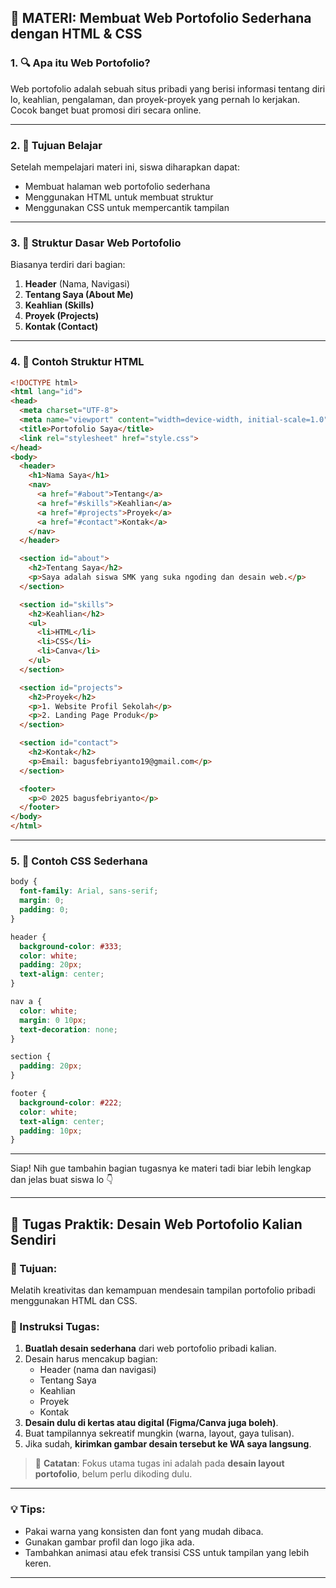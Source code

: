 ## 🧠 MATERI: **Membuat Web Portofolio Sederhana dengan HTML & CSS**

### 1. 🔍 Apa itu Web Portofolio?
Web portofolio adalah sebuah situs pribadi yang berisi informasi tentang diri lo, keahlian, pengalaman, dan proyek-proyek yang pernah lo kerjakan. Cocok banget buat promosi diri secara online.

---

### 2. 🎯 Tujuan Belajar
Setelah mempelajari materi ini, siswa diharapkan dapat:
- Membuat halaman web portofolio sederhana
- Menggunakan HTML untuk membuat struktur
- Menggunakan CSS untuk mempercantik tampilan

---

### 3. 🧱 Struktur Dasar Web Portofolio
Biasanya terdiri dari bagian:
1. **Header** (Nama, Navigasi)
2. **Tentang Saya (About Me)**
3. **Keahlian (Skills)**
4. **Proyek (Projects)**
5. **Kontak (Contact)**

---

### 4. 🧾 Contoh Struktur HTML

```html
<!DOCTYPE html>
<html lang="id">
<head>
  <meta charset="UTF-8">
  <meta name="viewport" content="width=device-width, initial-scale=1.0">
  <title>Portofolio Saya</title>
  <link rel="stylesheet" href="style.css">
</head>
<body>
  <header>
    <h1>Nama Saya</h1>
    <nav>
      <a href="#about">Tentang</a>
      <a href="#skills">Keahlian</a>
      <a href="#projects">Proyek</a>
      <a href="#contact">Kontak</a>
    </nav>
  </header>

  <section id="about">
    <h2>Tentang Saya</h2>
    <p>Saya adalah siswa SMK yang suka ngoding dan desain web.</p>
  </section>

  <section id="skills">
    <h2>Keahlian</h2>
    <ul>
      <li>HTML</li>
      <li>CSS</li>
      <li>Canva</li>
    </ul>
  </section>

  <section id="projects">
    <h2>Proyek</h2>
    <p>1. Website Profil Sekolah</p>
    <p>2. Landing Page Produk</p>
  </section>

  <section id="contact">
    <h2>Kontak</h2>
    <p>Email: bagusfebriyanto19@gmail.com</p>
  </section>

  <footer>
    <p>© 2025 bagusfebriyanto</p>
  </footer>
</body>
</html>
```

---

### 5. 🎨 Contoh CSS Sederhana

```css
body {
  font-family: Arial, sans-serif;
  margin: 0;
  padding: 0;
}

header {
  background-color: #333;
  color: white;
  padding: 20px;
  text-align: center;
}

nav a {
  color: white;
  margin: 0 10px;
  text-decoration: none;
}

section {
  padding: 20px;
}

footer {
  background-color: #222;
  color: white;
  text-align: center;
  padding: 10px;
}
```

---
Siap! Nih gue tambahin bagian tugasnya ke materi tadi biar lebih lengkap dan jelas buat siswa lo 👇

---

## 📝 **Tugas Praktik: Desain Web Portofolio Kalian Sendiri**

### 🎯 Tujuan:
Melatih kreativitas dan kemampuan mendesain tampilan portofolio pribadi menggunakan HTML dan CSS.

### 📌 Instruksi Tugas:
1. **Buatlah desain sederhana** dari web portofolio pribadi kalian.
2. Desain harus mencakup bagian:
   - Header (nama dan navigasi)
   - Tentang Saya
   - Keahlian
   - Proyek
   - Kontak
3. **Desain dulu di kertas atau digital (Figma/Canva juga boleh)**.
4. Buat tampilannya sekreatif mungkin (warna, layout, gaya tulisan).
5. Jika sudah, **kirimkan gambar desain tersebut ke WA saya langsung**.

> 🎨 **Catatan**: Fokus utama tugas ini adalah pada **desain layout portofolio**, belum perlu dikoding dulu.

---


### 💡 Tips:
- Pakai warna yang konsisten dan font yang mudah dibaca.
- Gunakan gambar profil dan logo jika ada.
- Tambahkan animasi atau efek transisi CSS untuk tampilan yang lebih keren.

---

